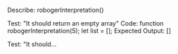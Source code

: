 Describe: robogerInterpretation()

Test: "It should return an empty array"
Code: 
function robogerInterpretation(5);
let list = [];
Expected Output: []

Test: "It should...